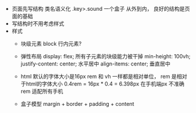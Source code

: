 - 页面先写结构
  类名语义化 .key>.sound  一个盒子
  从外到内，
  良好的结构是页面的基础
- 写结构时不用考虑样式
- 样式
  - 块级元素 block 
    行内元素?
  - 弹性布局
    display: flex;
    所有子元素的块级能力被干掉
    min-height: 100vh;
    justify-content: center; 水平居中
    align-items: center;      垂直居中
  - html 默认的字体大小是16px
    rem 和 vh 一样都是相对单位，
    rem 是相对于html的字体大小
    0.4rem = 16px * 0.4 = 6.398px
    在手机端px 不准确
    rem 适配所有手机
  
  - 盒子模型
    margin + border + padding + content